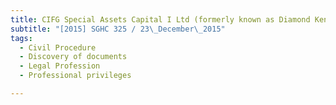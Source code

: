 ```yaml
---
title: CIFG Special Assets Capital I Ltd (formerly known as Diamond Kendall Ltd) v Polimet Pte Ltd 
subtitle: "[2015] SGHC 325 / 23\_December\_2015"
tags:
  - Civil Procedure
  - Discovery of documents
  - Legal Profession
  - Professional privileges

---
```


